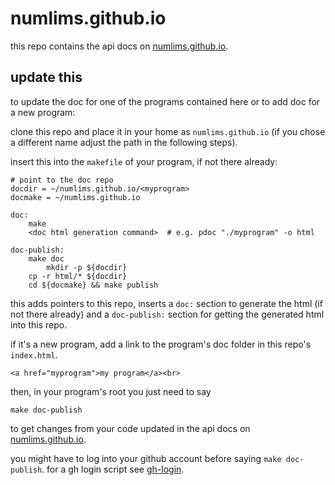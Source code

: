 # numlims.github.io

this repo contains the api docs on [numlims.github.io](https://numlims.github.io/).

## update this

to update the doc for one of the programs contained here or to add doc
for a new program:

clone this repo and place it in your home as `numlims.github.io` (if
you chose a different name adjust the path in the following steps).

insert this into the `makefile` of your program, if not there already:

```
# point to the doc repo
docdir = ~/numlims.github.io/<myprogram>
docmake = ~/numlims.github.io

doc:
	make
	<doc html generation command>  # e.g. pdoc "./myprogram" -o html

doc-publish:
	make doc
        mkdir -p ${docdir}
	cp -r html/* ${docdir}
	cd ${docmake} && make publish
```

this adds pointers to this repo, inserts a `doc:` section to generate
the html (if not there already) and a `doc-publish:` section for
getting the generated html into this repo.

if it's a new program, add a link to the program's doc folder in this
repo's `index.html`.

```
<a href="myprogram">my program</a><br>
```

then, in your program's root you just need to say

```
make doc-publish
```

to get changes from your code updated in the api docs on
[numlims.github.io](https://numlims.github.io/).

you might have to log into your github account before saying `make
doc-publish`. for a gh login script see
[gh-login](https://github.com/numlims/limsbin/blob/main/gh-login).